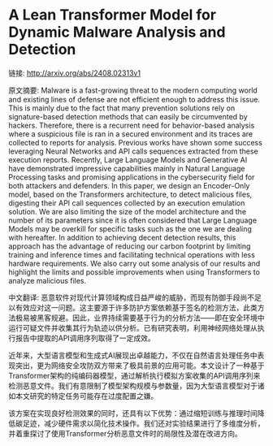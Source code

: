 # A Lean Transformer Model for Dynamic Malware Analysis and Detection

链接: http://arxiv.org/abs/2408.02313v1

原文摘要:
Malware is a fast-growing threat to the modern computing world and existing
lines of defense are not efficient enough to address this issue. This is mainly
due to the fact that many prevention solutions rely on signature-based
detection methods that can easily be circumvented by hackers. Therefore, there
is a recurrent need for behavior-based analysis where a suspicious file is ran
in a secured environment and its traces are collected to reports for analysis.
Previous works have shown some success leveraging Neural Networks and API calls
sequences extracted from these execution reports.
  Recently, Large Language Models and Generative AI have demonstrated
impressive capabilities mainly in Natural Language Processing tasks and
promising applications in the cybersecurity field for both attackers and
defenders.
  In this paper, we design an Encoder-Only model, based on the Transformers
architecture, to detect malicious files, digesting their API call sequences
collected by an execution emulation solution. We are also limiting the size of
the model architecture and the number of its parameters since it is often
considered that Large Language Models may be overkill for specific tasks such
as the one we are dealing with hereafter. In addition to achieving decent
detection results, this approach has the advantage of reducing our carbon
footprint by limiting training and inference times and facilitating technical
operations with less hardware requirements.
  We also carry out some analysis of our results and highlight the limits and
possible improvements when using Transformers to analyze malicious files.

中文翻译:
恶意软件对现代计算领域构成日益严峻的威胁，而现有防御手段尚不足以有效应对这一问题。这主要源于许多防护方案依赖基于签名的检测方法，此类方法极易被黑客规避。因此，业界持续需要基于行为的分析方法——即在安全环境中运行可疑文件并收集其行为轨迹以供分析。已有研究表明，利用神经网络处理从执行报告中提取的API调用序列取得了一定成效。

近年来，大型语言模型和生成式AI展现出卓越能力，不仅在自然语言处理任务中表现突出，更为网络安全攻防双方带来了极具前景的应用可能。本文设计了一种基于Transformer架构的纯编码器模型，通过解析执行模拟方案收集的API调用序列来检测恶意文件。我们有意限制了模型架构规模与参数量，因为大型语言模型对于诸如本文研究的特定任务可能存在过度配置之嫌。

该方案在实现良好检测效果的同时，还具有以下优势：通过缩短训练与推理时间降低碳足迹，减少硬件需求以简化技术操作。我们还对实验结果进行了多维度分析，并着重探讨了使用Transformer分析恶意文件时的局限性及潜在改进方向。
